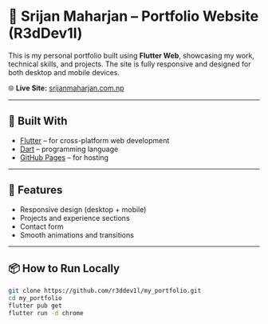 # 💼 Srijan Maharjan – Portfolio Website (R3dDev1l)

This is my personal portfolio built using **Flutter Web**, showcasing my work, technical skills, and projects. The site is fully responsive and designed for both desktop and mobile devices.

🌐 **Live Site:** [srijanmaharjan.com.np](https://srijanmaharjan.com.np)

---

## 🔧 Built With

- [Flutter](https://flutter.dev/web) – for cross-platform web development
- [Dart](https://dart.dev/) – programming language
- [GitHub Pages](https://pages.github.com/) – for hosting

---

## 🚀 Features

- Responsive design (desktop + mobile)
- Projects and experience sections
- Contact form
- Smooth animations and transitions

---

## 📦 How to Run Locally

```bash
git clone https://github.com/r3ddev1l/my_portfolio.git
cd my_portfolio
flutter pub get
flutter run -d chrome